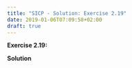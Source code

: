 ```yaml
---
title: "SICP - Solution: Exercise 2.19"
date: 2019-01-06T07:09:58+02:00
draft: true
---
```


**Exercise 2.19:**

**Solution**
